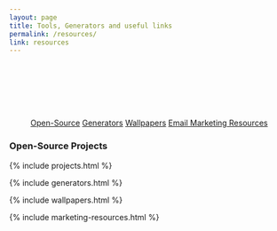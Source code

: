 ```yaml
---
layout: page
title: Tools, Generators and useful links
permalink: /resources/
link: resources
---
```




<div style="margin:auto;text-align:center;padding:100px 0 0 0">
  <a href="#0" class="badge">Open-Source</a>
  <a href="#g" class="badge">Generators</a>
  <a href="#w" class="badge">Wallpapers</a>
  <a href="#mr" class="badge">Email Marketing Resources</a>
</div>



<a name="o"></a>
<h3>Open-Source Projects</h3>
{% include projects.html %}

<a name="g"></a>
{% include generators.html %}

<a name="w"></a>
{% include wallpapers.html %}

<a name="mr"></a>
{% include marketing-resources.html %}